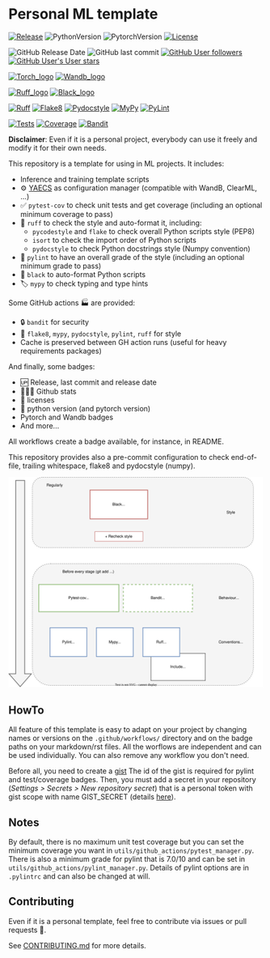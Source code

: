 # Personal ML template

[![Release](https://img.shields.io/github/v/release/valentingol/my_ml_template?include_prereleases)](https://github.com/valentingol/my_ml_template/releases)
![PythonVersion](https://img.shields.io/badge/python-3.7%20%7E%203.11-informational)
![PytorchVersion](https://img.shields.io/badge/pytorch-1.8%20%7E%201.13%20%7C%202.0-informational)
[![License](https://img.shields.io/github/license/valentingol/my_ml_template?color=999)](https://stringfixer.com/fr/MIT_license)

![GitHub Release Date](https://img.shields.io/github/release-date/valentingol/my_ml_template)
![GitHub last commit](https://img.shields.io/github/last-commit/valentingol/my_ml_template)
[![GitHub User followers](https://img.shields.io/github/followers/valentingol?label=User%20followers&style=social)](https://github.com/valentingol)
[![GitHub User's User stars](https://img.shields.io/github/stars/valentingol?label=User%20Stars&style=social)](https://github.com/valentingol)

[![Torch_logo](https://img.shields.io/badge/PyTorch-EE4C2C?style=for-the-badge&logo=pytorch&logoColor=white)](https://pytorch.org/)
[![Wandb_logo](https://img.shields.io/badge/Weights_&_Biases-FFBE00?style=for-the-badge&logo=WeightsAndBiases&logoColor=white)](https://wandb.ai/site)

[![Ruff_logo](https://img.shields.io/endpoint?url=https://raw.githubusercontent.com/charliermarsh/ruff/main/assets/badge/v1.json)](https://github.com/charliermarsh/ruff)
[![Black_logo](https://img.shields.io/badge/code%20style-black-000000.svg)](https://github.com/psf/black)

[![Ruff](https://github.com/valentingol/my_ml_template/actions/workflows/ruff.yaml/badge.svg)](https://github.com/valentingol/my_ml_template/actions/workflows/ruff.yaml)
[![Flake8](https://github.com/valentingol/my_ml_template/actions/workflows/flake.yaml/badge.svg)](https://github.com/valentingol/my_ml_template/actions/workflows/flake.yaml)
[![Pydocstyle](https://github.com/valentingol/my_ml_template/actions/workflows/pydocstyle.yaml/badge.svg)](https://github.com/valentingol/my_ml_template/actions/workflows/pydocstyle.yaml)
[![MyPy](https://github.com/valentingol/my_ml_template/actions/workflows/mypy.yaml/badge.svg)](https://github.com/valentingol/my_ml_template/actions/workflows/mypy.yaml)
[![PyLint](https://img.shields.io/endpoint?url=https://gist.githubusercontent.com/valentingol/106c646ac67294657bccf02bbe22208f/raw/workflow_template_pylint.json)](https://github.com/valentingol/my_ml_template/actions/workflows/pylint.yaml)

[![Tests](https://github.com/valentingol/my_ml_template/actions/workflows/tests.yaml/badge.svg)](https://github.com/valentingol/my_ml_template/actions/workflows/tests.yaml)
[![Coverage](https://img.shields.io/endpoint?url=https://gist.githubusercontent.com/valentingol/106c646ac67294657bccf02bbe22208f/raw/workflow_template_coverage.json)](https://github.com/valentingol/my_ml_template/actions/workflows/tests.yaml)
[![Bandit](https://github.com/valentingol/my_ml_template/actions/workflows/bandit.yaml/badge.svg)](https://github.com/valentingol/my_ml_template/actions/workflows/bandit.yaml)

**Disclaimer**: Even if it is a personal project, everybody can use it freely
and modify it for their own needs.

This repository is a template for using in ML projects. It includes:

- Inference and training template scripts
- ⚙️ [YAECS](https://github.com/valentingol/yaecs) as configuration manager
  (compatible with WandB, ClearML, ...)
- ✅ `pytest-cov` to check unit tests and get coverage (including an optional
  minimum coverage to pass)
- 🎨 `ruff` to check the style and auto-format it, including:
  - `pycodestyle` and `flake` to check overall Python scripts style (PEP8)
  - `isort` to check the import order of Python scripts
  - `pydocstyle` to check Python docstrings style (Numpy convention)
- 🎨 `pylint` to have an overall grade of the style (including an optional minimum
grade to pass)
- 🎨 `black` to auto-format Python scripts
- 🏷️ `mypy` to check typing and type hints

Some GitHub actions 🏭 are provided:

- 🔒 `bandit` for security
- 🎨 `flake8`, `mypy`, `pydocstyle`, `pylint`, `ruff` for style
- Cache is preserved between GH action runs (useful for heavy requirements packages)

And finally, some badges:

- 🆙 Release, last commit and release date
- 🧑‍🤝‍🧑 Github stats
- 📑 licenses
- 🔖 python version (and pytorch version)
- Pytorch and Wandb badges
- And more...

All workflows create a badge available, for instance, in README.

This repository provides also a pre-commit configuration to check end-of-file,
trailing whitespace, flake8 and pydocstyle (numpy).

![alt text](docs/_static/checks.drawio.svg)

## HowTo

All feature of this template is easy to adapt on your project by changing names
or versions on the `.github/workflows/` directory and on the badge paths on your
markdown/rst files. All the worflows are independent and can be used individually.
You can also remove any workflow you don't need.

Before all, you need to create a [gist](https://gist.github.com/) The id of the
gist is required for pylint and test/coverage badges. Then, you must add a secret
in your repository (*Settings > Secrets > New repository secret*) that is a personal
token with gist scope with name GIST_SECRET (details
[here](https://github.com/Schneegans/dynamic-badges-action)).

## Notes

By default, there is no maximum unit test coverage but you can set the minimum
coverage you want in `utils/github_actions/pytest_manager.py`. There is also a
minimum grade for pylint that is 7.0/10 and can be set in
`utils/github_actions/pylint_manager.py`. Details of pylint options are in
`.pylintrc` and can also be changed at will.

## Contributing

Even if it is a personal template, feel free to contribute via issues or pull
requests 🤗.

See [CONTRIBUTING.md](CONTRIBUTING.md) for more details.
